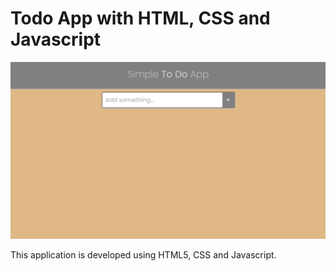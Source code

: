 # Todo App with HTML, CSS and Javascript
![todo-app](todo.gif "Todo App with HTML, CSS and Javascript")

This application is developed using HTML5, CSS and Javascript.